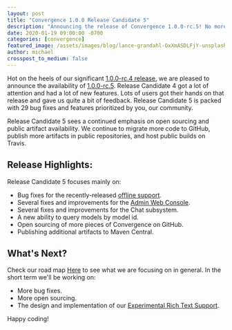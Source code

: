```yaml
---
layout: post
title: "Convergence 1.0.0 Release Candidate 5"
description: "Announcing the release of Convergence 1.0.0-rc.5! No more waiting multiple months between releases. Check out the 29 improvement we've made."
date: 2020-01-19 09:00:00 -0700
categories: [convergence]
featured_image: /assets/images/blog/lance-grandahl-OxXmASDLFjY-unsplash.jpg
author: michael
crosspost_to_medium: false
---
```

Hot on the heels of our significant [1.0.0-rc.4 release](/blog/2020/01/convergence-1-0-0-rc4/), we are pleased to announce the availability of [1.0.0-rc.5](https://github.com/convergencelabs/convergence-project/wiki/CHANGELOG#100-rc5-jan-19-2020). Release Candidate 4 got a lot of attention and had a lot of new features. Lots of users got their hands on that release and gave us quite a bit of feedback.  Release Candidate 5 is packed with 29 bug fixes and features prioritized by you, our community.

Release Candidate 5 sees a continued emphasis on open sourcing and public artifact availability. We continue to migrate more code to GitHub, publish more artifacts in public repositories, and host public builds on Travis.

## Release Highlights:
Release Candidate 5 focuses mainly on:

* Bug fixes for the recently-released [offline support](/blog/2020/01/new-features-offline-support-and-connection-smoothing/).
* Several fixes and improvements for the [Admin Web Console](https://github.com/convergencelabs/convergence-admin-console).
* Several fixes and improvements for the Chat subsystem.
* A new ability to query models by model id.
* Open sourcing of more pieces of Convergence on GitHub.
* Publishing additional artifacts to Maven Central.

## What's Next?
Check our road map [Here](https://github.com/convergencelabs/convergence-project/wiki/Convergence-Road-Map) to see what we are focusing on in general.  In the short term we'll be working on:

* More bug fixes.
* More open sourcing.
* The design and implementation of our [Experimental Rich Text Support](https://github.com/convergencelabs/convergence-project/issues/37).

Happy coding!   